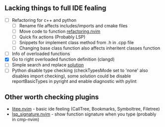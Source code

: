 
## Lacking things to full IDE fealing

- [ ] Refactoring for c++ and python
    - [ ] Rename file affects includes/imports and cmake files
    - [ ] Move code to function [refactoring.nvim](https://github.com/ThePrimeagen/refactoring.nvim)
    - [ ] Quick fix actions (Probably LSP)
    - [ ] Snippets for implement class method from .h in .cpp file
    - [ ] Changing base class function also affects inheritent classes function
- [ ] Info of overloaded functions
- [X] Go to right overloaded function definition (clangd)
- [ ] Simple search and replace [solution](https://github.com/nvim-lua/wishlist/issues/18)
- [ ] Python disable type checking (checkTypesMode set to 'none' also disables import checking), some solution could be disable reportBasicTypes in pyright and enable diagnostic with pylint

## Other worth checking plugins
- [litee.nvim](https://github.com/ldelossa/litee.nvim) - basic ide feeling (CallTree, Bookmarks, Symboltree, Filetree)
- [lsp_signature.nvim](https://github.com/ray-x/lsp_signature.nvim) - show function signature when you type (probably in cmp-nvim)
